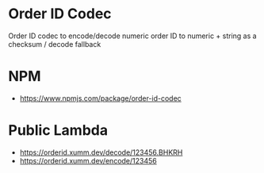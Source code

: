 # Order ID Codec

Order ID codec to encode/decode numeric order ID to numeric + string as a checksum / decode fallback

# NPM

- https://www.npmjs.com/package/order-id-codec

# Public Lambda

- https://orderid.xumm.dev/decode/123456.BHKRH
- https://orderid.xumm.dev/encode/123456
